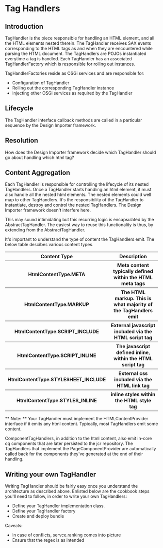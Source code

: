 # Tag Handlers

## Introduction

TagHandler is the piece responsible for handling an HTML element, and all the HTML elements nested therein. The TagHandler receives SAX events corresponding to the HTML tags as and when they are encountered while parsing the HTML document. The TagHandlers are POJOs instantiated everytime a tag is handled. Each TagHandler has an associated TagHandlerFactory which is responsible for rolling out instances.

TagHandlerFactories reside as OSGi services and are responsible for:

- Configuration of TagHandler
- Rolling out the corresponding TagHandler instance
- Injecting other OSGi services as required by the TagHandler

## Lifecycle

The TagHandler interface callback methods are called in a particular sequence by the Design Importer framework.

## Resolution

How does the Design Importer framework decide which TagHandler should go about handling which html tag? 

## Content Aggregation

Each TagHandler is responsible for controlling the lifecycle of its nested TagHandlers. Once a TagHandler starts handling an html element, it must also handle all the nested html elements. The nested elements could well map to other TagHandlers. It's the responsibility of the TagHandler to instantiate, destroy and control the nested TagHandlers. The Design Importer framework doesn't interfere here.

This may sound intimidating but this recurring logic is encapsulated by the AbstractTagHandler. The easiest way to reuse this functionality is thus, by extending from the AbstractTagHandler.

It's important to understand the type of content the TagHandlers emit. The below table descibes various content types.
<table>

<tr>
<th>Content Type</th>
<th>Description</th>
</tr>

<tr>
<th>HtmlContentType.META</th>
<th>Meta content typically defined within the HTML meta tags</th>
</tr>

<tr>
<th>HtmlContentType.MARKUP</th>
<th>The HTML markup. This is what majority of the TagHandlers emit</th>
</tr>

<tr>
<th>HtmlContentType.SCRIPT_INCLUDE</th>
<th>External javascript included via the HTML script tag</th>
</tr>

<tr>
<th>HtmlContentType.SCRIPT_INLINE</th>
<th>The javascript defined inline, within the HTML script tag</th>
</tr>

<tr>
<th>HtmlContentType.STYLESHEET_INCLUDE</th>
<th>External css included via the HTML link tag</th>
</tr>

<tr>
<th>HtmlContentType.STYLES_INLINE</th>
<th>inline styles within the HTML style tag</th>
</tr>

</table>

** Note: ** Your TagHandler must implement the HTMLContentProvider interface if it emits any html content. Typically, most TagHandlers emit some content.

ComponentTagHandlers, in addition to the html content, also emit in-core cq components that are later persisted to the jcr repository. The TagHandlers that implement the PageComponentProvider are automatically called back for the components they've generated at the end of their handling.

## Writing your own TagHandler

Writing TagHandler should be fairly easy once you understand the architecture as described above. Enlisted below are the cookbook steps you'll need to follow, in order to write your own TagHandlers:

- Define your TagHandler implementation class.
- Define your TagHandler factory
- Create and deploy bundle

Caveats:
- In case of conflicts, servce.ranking comes into picture
- Ensure that the regex is as intended
